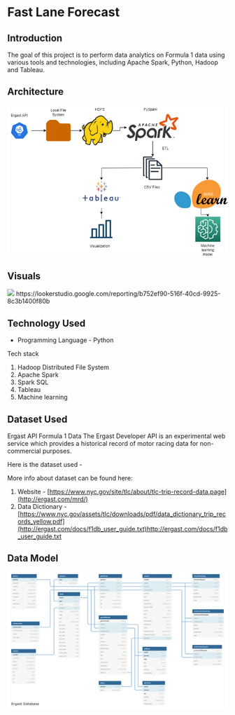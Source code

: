# Fast Lane Forecast

## Introduction

The goal of this project is to perform data analytics on Formula 1 data using various tools and technologies, including Apache Spark, Python, Hadoop and Tableau.

## Architecture 
<img src="architecture.png">

## Visuals
<img src="uber1.png">
https://lookerstudio.google.com/reporting/b752ef90-516f-40cd-9925-8c3b1400f80b


## Technology Used
- Programming Language - Python

Tech stack
1. Hadoop Distributed File System
2. Apache Spark 
3. Spark SQL
4. Tableau
5. Machine learning


## Dataset Used
Ergast API Formula 1 Data
The Ergast Developer API is an experimental web service which provides a historical record of motor racing data for non-commercial purposes.

Here is the dataset used - 

More info about dataset can be found here:
1. Website - [https://www.nyc.gov/site/tlc/about/tlc-trip-record-data.page](http://ergast.com/mrd/)
2. Data Dictionary - [https://www.nyc.gov/assets/tlc/downloads/pdf/data_dictionary_trip_records_yellow.pdf](http://ergast.com/docs/f1db_user_guide.txt)http://ergast.com/docs/f1db_user_guide.txt

## Data Model
<img src="ERDiagram.png">
